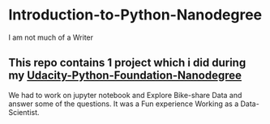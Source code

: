 # Introduction-to-Python-Nanodegree

I am not much of a  Writer 

## This repo contains 1 project which i did during my [Udacity-Python-Foundation-Nanodegree](https://in.udacity.com/course/python-foundation-nanodegree--nd002-inpy)

We had to work on jupyter notebook and Explore Bike-share Data  and answer  some of the questions. It was a Fun experience Working as a Data-Scientist.
